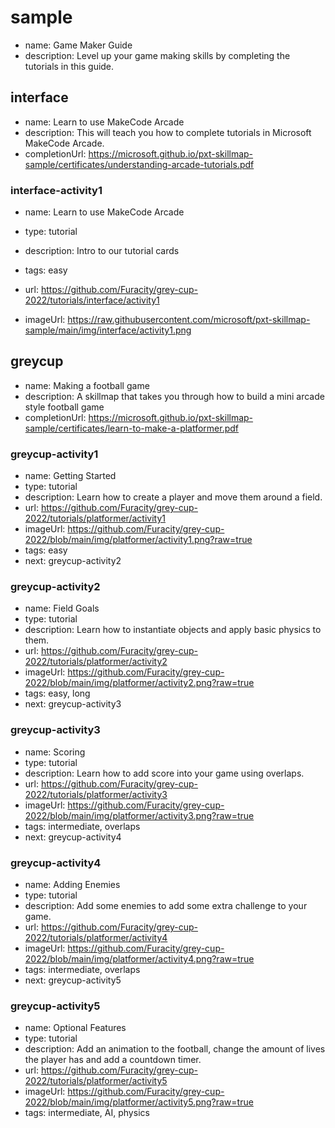 # sample
* name: Game Maker Guide
* description: Level up your game making skills by completing the tutorials in this guide.

## interface
* name: Learn to use MakeCode Arcade
* description: This will teach you how to complete tutorials in Microsoft MakeCode Arcade.
* completionUrl: https://microsoft.github.io/pxt-skillmap-sample/certificates/understanding-arcade-tutorials.pdf

### interface-activity1

* name: Learn to use MakeCode Arcade
* type: tutorial
* description: Intro to our tutorial cards
* tags: easy

* url: https://github.com/Furacity/grey-cup-2022/tutorials/interface/activity1
* imageUrl: https://raw.githubusercontent.com/microsoft/pxt-skillmap-sample/main/img/interface/activity1.png

## greycup
* name: Making a football game
* description: A skillmap that takes you through how to build a mini arcade style football game
* completionUrl: https://microsoft.github.io/pxt-skillmap-sample/certificates/learn-to-make-a-platformer.pdf

### greycup-activity1

* name: Getting Started
* type: tutorial
* description: Learn how to create a player and move them around a field.
* url: https://github.com/Furacity/grey-cup-2022/tutorials/platformer/activity1
* imageUrl: https://github.com/Furacity/grey-cup-2022/blob/main/img/platformer/activity1.png?raw=true
* tags: easy
* next: greycup-activity2

### greycup-activity2

* name: Field Goals
* type: tutorial
* description: Learn how to instantiate objects and apply basic physics to them.
* url: https://github.com/Furacity/grey-cup-2022/tutorials/platformer/activity2
* imageUrl: https://github.com/Furacity/grey-cup-2022/blob/main/img/platformer/activity2.png?raw=true
* tags: easy, long
* next: greycup-activity3

### greycup-activity3

* name: Scoring
* type: tutorial
* description: Learn how to add score into your game using overlaps.
* url: https://github.com/Furacity/grey-cup-2022/tutorials/platformer/activity3
* imageUrl: https://github.com/Furacity/grey-cup-2022/blob/main/img/platformer/activity3.png?raw=true
* tags: intermediate, overlaps
* next: greycup-activity4

### greycup-activity4

* name: Adding Enemies
* type: tutorial
* description: Add some enemies to add some extra challenge to your game.
* url: https://github.com/Furacity/grey-cup-2022/tutorials/platformer/activity4
* imageUrl: https://github.com/Furacity/grey-cup-2022/blob/main/img/platformer/activity4.png?raw=true
* tags: intermediate, overlaps
* next: greycup-activity5

### greycup-activity5

* name: Optional Features
* type: tutorial
* description: Add an animation to the football, change the amount of lives the player has and add a countdown timer.
* url: https://github.com/Furacity/grey-cup-2022/tutorials/platformer/activity5
* imageUrl: https://github.com/Furacity/grey-cup-2022/blob/main/img/platformer/activity5.png?raw=true
* tags: intermediate, AI, physics
